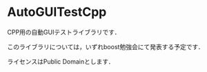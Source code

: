 ﻿AutoGUITestCpp
==============

CPP用の自動GUIテストライブラリです．

このライブラリについては，いずれboost勉強会にて発表する予定です．

ライセンスはPublic Domainとします．


